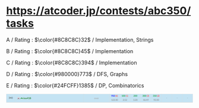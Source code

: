 # https://atcoder.jp/contests/abc350/tasks

A / Rating : $\color{#8C8C8C}32$ / Implementation, Strings

B / Rating : $\color{#8C8C8C}45$ / Implementation

C / Rating : $\color{#8C8C8C}394$ / Implementation

D / Rating : $\color{#980000}773$ / DFS, Graphs

E / Rating : $\color{#24FCFF}1385$ / DP, Combinatorics

![My Image](https://github.com/kss418/Atcoder/blob/main/ABC/Images/Standings/350.png)
